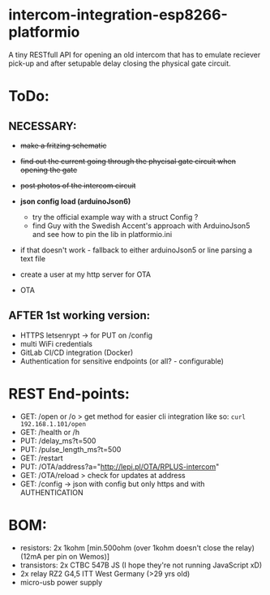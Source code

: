 # intercom-integration-esp8266-platformio
A tiny RESTfull API for opening an old intercom that has to emulate reciever pick-up and after setupable delay closing the physical gate circuit.


# ToDo:
## NECESSARY:
- ~~make a fritzing schematic~~  
- ~~find out the current going through the phycisal gate circuit when opening the gate~~  
- ~~post photos of the intercom circuit~~  
  
- **json config load (arduinoJson6)**  
  - try the official example way with a struct Config ?  
  - find Guy with the Swedish Accent's approach with ArduinoJson5 and see how to pin the lib in platformio.ini  
- if that doesn't work - fallback to either arduinoJson5 or line parsing a text file  
  
- create a user at my http server for OTA
- OTA  
## AFTER 1st working version:
- HTTPS letsenrypt → for PUT on /config
- multi WiFi credentials  
- GitLab CI/CD integration (Docker)  
- Authentication for sensitive endpoints (or all? - configurable)

  
  
# REST End-points:
- GET: /open or /o  > get method for easier cli integration like so: ```curl 192.168.1.101/open```  
- GET: /health  or /h  
- PUT: /delay_ms?t=500  
- PUT: /pulse_length_ms?t=500  
- GET: /restart  
- PUT: /OTA/address?a="http://lepi.pl/OTA/RPLUS-intercom"  
- GET: /OTA/reload > check for updates at address  
- GET: /config → json with config but only https and with AUTHENTICATION


# BOM:
- resistors: 2x 1kohm [min.500ohm (over 1kohm doesn't close the relay)  (12mA per pin on Wemos)]  
- transistors: 2x CTBC 547B JS (I hope they're not running JavaScript xD)  
- 2x relay RZ2 G4,5 ITT West Germany  (>29 yrs old)  
- micro-usb power supply  
